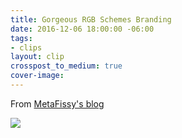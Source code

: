 ```yaml
---
title: Gorgeous RGB Schemes Branding
date: 2016-12-06 18:00:00 -06:00
tags:
- clips
layout: clip
crosspost_to_medium: true
cover-image: 
---
```


From [MetaFissy's blog](http://metafizzy.co/blog/rgb-schemes-logo/)

![](http://i.imgur.com/1tRedUl.png)
